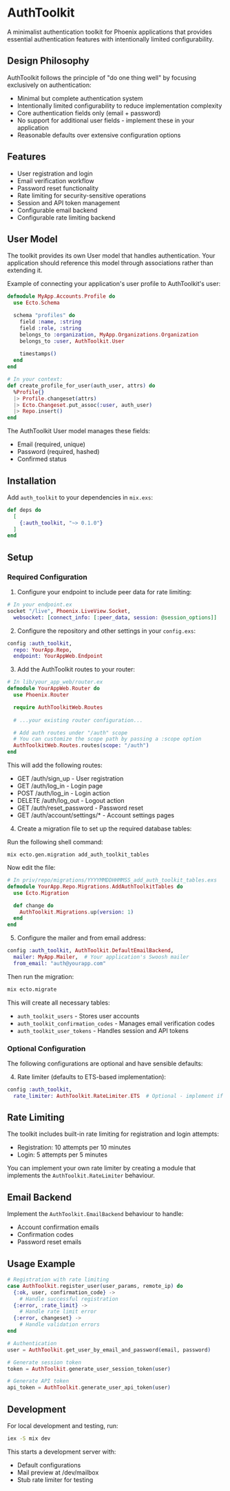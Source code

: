 # AuthToolkit

A minimalist authentication toolkit for Phoenix applications that provides essential authentication features with intentionally limited configurability.

## Design Philosophy

AuthToolkit follows the principle of "do one thing well" by focusing exclusively on authentication:

- Minimal but complete authentication system
- Intentionally limited configurability to reduce implementation complexity
- Core authentication fields only (email + password)
- No support for additional user fields - implement these in your application
- Reasonable defaults over extensive configuration options

## Features

- User registration and login
- Email verification workflow
- Password reset functionality
- Rate limiting for security-sensitive operations
- Session and API token management
- Configurable email backend
- Configurable rate limiting backend

## User Model

The toolkit provides its own User model that handles authentication. Your application should reference this model through associations rather than extending it.

Example of connecting your application's user profile to AuthToolkit's user:

```elixir
defmodule MyApp.Accounts.Profile do
  use Ecto.Schema

  schema "profiles" do
    field :name, :string
    field :role, :string
    belongs_to :organization, MyApp.Organizations.Organization
    belongs_to :user, AuthToolkit.User
    
    timestamps()
  end
end

# In your context:
def create_profile_for_user(auth_user, attrs) do
  %Profile{}
  |> Profile.changeset(attrs)
  |> Ecto.Changeset.put_assoc(:user, auth_user)
  |> Repo.insert()
end
```

The AuthToolkit User model manages these fields:

- Email (required, unique)
- Password (required, hashed)
- Confirmed status

## Installation

Add `auth_toolkit` to your dependencies in `mix.exs`:

```elixir
def deps do
  [
    {:auth_toolkit, "~> 0.1.0"}
  ]
end
```

## Setup

### Required Configuration

1. Configure your endpoint to include peer data for rate limiting:

```elixir
# In your endpoint.ex
socket "/live", Phoenix.LiveView.Socket,
  websocket: [connect_info: [:peer_data, session: @session_options]]
```

2. Configure the repository and other settings in your `config.exs`:

```elixir
config :auth_toolkit,
  repo: YourApp.Repo,
  endpoint: YourAppWeb.Endpoint
```

3. Add the AuthToolkit routes to your router:

```elixir
# In lib/your_app_web/router.ex
defmodule YourAppWeb.Router do
  use Phoenix.Router

  require AuthToolkitWeb.Routes
  
  # ...your existing router configuration...

  # Add auth routes under "/auth" scope
  # You can customize the scope path by passing a :scope option
  AuthToolkitWeb.Routes.routes(scope: "/auth")
end
```

This will add the following routes:

- GET /auth/sign_up - User registration
- GET /auth/log_in - Login page
- POST /auth/log_in - Login action
- DELETE /auth/log_out - Logout action
- GET /auth/reset_password - Password reset
- GET /auth/account/settings/* - Account settings pages

4. Create a migration file to set up the required database tables:

Run the following shell command:

```mix ecto.gen.migration add_auth_toolkit_tables```

Now edit the file:

```elixir
# In priv/repo/migrations/YYYYMMDDHHMMSS_add_auth_toolkit_tables.exs
defmodule YourApp.Repo.Migrations.AddAuthToolkitTables do
  use Ecto.Migration

  def change do
    AuthToolkit.Migrations.up(version: 1)
  end
end
```

5. Configure the mailer and from email address:

```elixir
config :auth_toolkit, AuthToolkit.DefaultEmailBackend,
  mailer: MyApp.Mailer,  # Your application's Swoosh mailer
  from_email: "auth@yourapp.com"
```

Then run the migration:

```bash
mix ecto.migrate
```

This will create all necessary tables:

- `auth_toolkit_users` - Stores user accounts
- `auth_toolkit_confirmation_codes` - Manages email verification codes
- `auth_toolkit_user_tokens` - Handles session and API tokens

### Optional Configuration

The following configurations are optional and have sensible defaults:

4. Rate limiter (defaults to ETS-based implementation):

```elixir
config :auth_toolkit,
  rate_limiter: AuthToolkit.RateLimiter.ETS  # Optional - implement if you need custom rate limiting
```

## Rate Limiting

The toolkit includes built-in rate limiting for registration and login attempts:

- Registration: 10 attempts per 10 minutes
- Login: 5 attempts per 5 minutes

You can implement your own rate limiter by creating a module that implements the `AuthToolkit.RateLimiter` behaviour.

## Email Backend

Implement the `AuthToolkit.EmailBackend` behaviour to handle:

- Account confirmation emails
- Confirmation codes
- Password reset emails

## Usage Example

```elixir
# Registration with rate limiting
case AuthToolkit.register_user(user_params, remote_ip) do
  {:ok, user, confirmation_code} ->
    # Handle successful registration
  {:error, :rate_limit} ->
    # Handle rate limit error
  {:error, changeset} ->
    # Handle validation errors
end

# Authentication
user = AuthToolkit.get_user_by_email_and_password(email, password)

# Generate session token
token = AuthToolkit.generate_user_session_token(user)

# Generate API token
api_token = AuthToolkit.generate_user_api_token(user)
```

## Development

For local development and testing, run:

```bash
iex -S mix dev
```

This starts a development server with:

- Default configurations
- Mail preview at /dev/mailbox
- Stub rate limiter for testing
